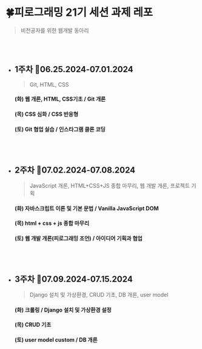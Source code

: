 # 🍀피로그래밍 21기 세션 과제 레포
> 비전공자를 위한 웹개발 동아리

<br><br>

* ## 1주차 📆06.25.2024-07.01.2024
  > Git, HTML, CSS 
  
   #### (화) 웹 개론, HTML, CSS기초 / Git 개론 <br>
   #### (목) CSS 심화 / CSS 반응형 <br>
   #### (토) Git 협업 실습 / 인스타그램 클론 코딩
   <br><br>

* ## 2주차 📆07.02.2024-07.08.2024
  > JavaScript 개론, HTML+CSS+JS 종합 마무리, 웹 개발 개론, 프로젝트 기획 
  
   #### (화) 자바스크립트 이론 및 기본 문법 / Vanilla JavaScript DOM <br>
   #### (목) html + css + js 종합 마무리 <br>
   #### (토) 웹 개발 개론(피로그래밍 조언) / 아이디어 기획과 협업
  <br><br>

* ## 3주차 📆07.09.2024-07.15.2024
  > Django 설치 및 가상환경, CRUD 기초, DB 개론, user model 
  
   #### (화) 크롤링 / Django 설치 및 가상환경 설정 <br>
   #### (목) CRUD 기초 <br>
   #### (토) user model custom /  DB 개론